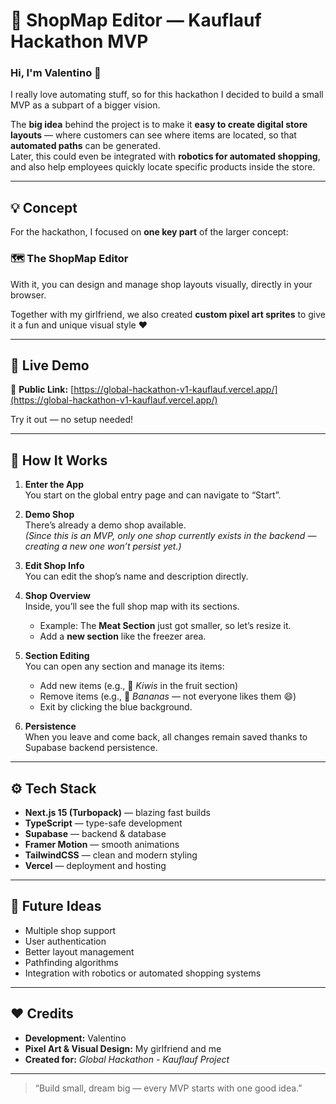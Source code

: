 # 🏪 ShopMap Editor — Kauflauf Hackathon MVP

### Hi, I'm Valentino 👋  
I really love automating stuff, so for this hackathon I decided to build a small MVP as a subpart of a bigger vision.  

The **big idea** behind the project is to make it **easy to create digital store layouts** — where customers can see where items are located, so that **automated paths** can be generated.  
Later, this could even be integrated with **robotics for automated shopping**, and also help employees quickly locate specific products inside the store.

---

## 💡 Concept

For the hackathon, I focused on **one key part** of the larger concept:  
### 🗺️ The ShopMap Editor

With it, you can design and manage shop layouts visually, directly in your browser.

Together with my girlfriend, we also created **custom pixel art sprites** to give it a fun and unique visual style ❤️

---

## 🚀 Live Demo

🔗 **Public Link:** [https://global-hackathon-v1-kauflauf.vercel.app/](https://global-hackathon-v1-kauflauf.vercel.app/)

Try it out — no setup needed!

---

## 🧭 How It Works

1. **Enter the App**  
   You start on the global entry page and can navigate to “Start”.

2. **Demo Shop**  
   There’s already a demo shop available.  
   *(Since this is an MVP, only one shop currently exists in the backend — creating a new one won’t persist yet.)*

3. **Edit Shop Info**  
   You can edit the shop’s name and description directly.

4. **Shop Overview**  
   Inside, you’ll see the full shop map with its sections.  
   - Example: The **Meat Section** just got smaller, so let’s resize it.  
   - Add a **new section** like the freezer area.

5. **Section Editing**  
   You can open any section and manage its items:
   - Add new items (e.g., 🥝 *Kiwis* in the fruit section)  
   - Remove items (e.g., 🍌 *Bananas* — not everyone likes them 😄)  
   - Exit by clicking the blue background.

6. **Persistence**  
   When you leave and come back, all changes remain saved thanks to Supabase backend persistence.

---

## ⚙️ Tech Stack

- **Next.js 15 (Turbopack)** — blazing fast builds  
- **TypeScript** — type-safe development  
- **Supabase** — backend & database  
- **Framer Motion** — smooth animations  
- **TailwindCSS** — clean and modern styling  
- **Vercel** — deployment and hosting  

---

## 🧩 Future Ideas

- Multiple shop support  
- User authentication  
- Better layout management  
- Pathfinding algorithms  
- Integration with robotics or automated shopping systems  

---

## ❤️ Credits

- **Development:** Valentino  
- **Pixel Art & Visual Design:** My girlfriend and me  
- **Created for:** *Global Hackathon - Kauflauf Project*  

---

> “Build small, dream big — every MVP starts with one good idea.”
